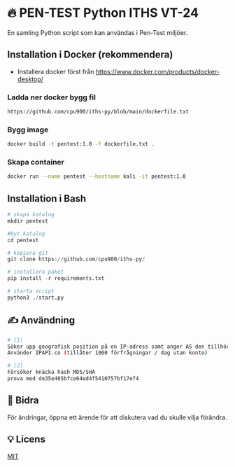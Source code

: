 

# 🔥 PEN-TEST Python ITHS VT-24

En samling Python script som kan användas i Pen-Test miljöer.

## Installation i Docker (rekommendera)

* Installera docker först från https://www.docker.com/products/docker-desktop/

### Ladda ner docker bygg fil
```bash
https://github.com/cpu900/iths-py/blob/main/dockerfile.txt
```

### Bygg image 
```bash
docker build -t pentest:1.0 -f dockerfile.txt .
```

### Skapa container
```bash
docker run --name pentest --hostname kali -it pentest:1.0 
```

## Installation i Bash

```python
# skapa katalog
mkdir pentest
```

```python
#byt katalog
cd pentest
```

```python
# kopiera git
git clone https://github.com/cpu900/iths-py/
```

```python
# installera paket
pip install -r requirements.txt
```

```python
# starta script
python3 ./start.py
```


## ✍ Användning
```bash
# [1]
Söker upp geografisk position på en IP-adress samt anger AS den tillhör.
Använder IPAPI.co (tillåter 1000 förfrågningar / dag utan konto)
```

```bash
# [2]
Försöker knäcka hash MD5/SHA
prova med de35e405bfce64ed4f5410757bf17ef4
```


## 🙏 Bidra

För ändringar, öppna ett ärende för att diskutera vad du skulle vilja förändra.

## 💡 Licens

[MIT](https://choosealicense.com/licenses/mit/)
